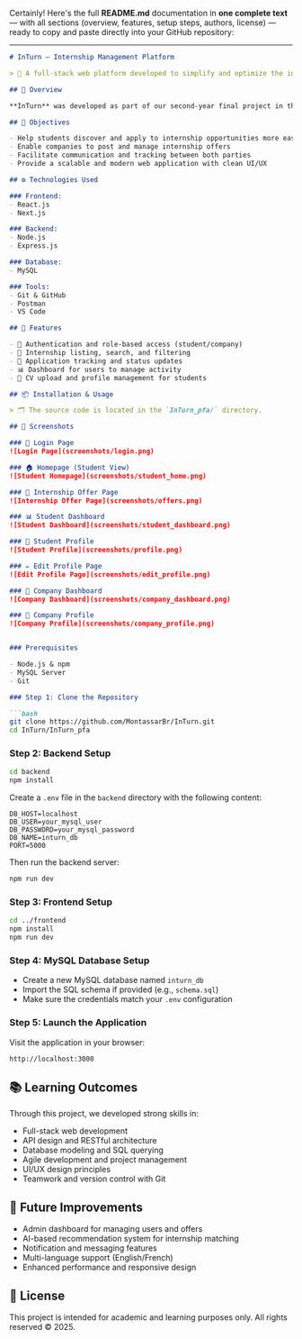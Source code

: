 Certainly! Here's the full **README.md** documentation in **one complete text** — with all sections (overview, features, setup steps, authors, license) — ready to copy and paste directly into your GitHub repository:

---

````markdown
# InTurn – Internship Management Platform

> 🚀 A full-stack web platform developed to simplify and optimize the internship application and recruitment process for students and companies.

## 📘 Overview

**InTurn** was developed as part of our second-year final project in the **Génie Logiciel** program at **FST El Manar**. The platform aims to bridge the gap between students seeking internships and companies looking for qualified interns by offering a centralized, efficient, and user-friendly solution.

## 🎯 Objectives

- Help students discover and apply to internship opportunities more easily  
- Enable companies to post and manage internship offers  
- Facilitate communication and tracking between both parties  
- Provide a scalable and modern web application with clean UI/UX

## ⚙️ Technologies Used

### Frontend:
- React.js  
- Next.js

### Backend:
- Node.js  
- Express.js

### Database:
- MySQL

### Tools:
- Git & GitHub  
- Postman  
- VS Code

## 🧠 Features

- 🔐 Authentication and role-based access (student/company)  
- 📄 Internship listing, search, and filtering  
- 📝 Application tracking and status updates  
- 📊 Dashboard for users to manage activity  
- 📁 CV upload and profile management for students  

## 📦 Installation & Usage

> 🗂 The source code is located in the `InTurn_pfa/` directory.

## 📸 Screenshots

### 🔐 Login Page  
![Login Page](screenshots/login.png)

### 🏠 Homepage (Student View)  
![Student Homepage](screenshots/student_home.png)

### 📝 Internship Offer Page  
![Internship Offer Page](screenshots/offers.png)

### 📊 Student Dashboard  
![Student Dashboard](screenshots/student_dashboard.png)

### 👤 Student Profile  
![Student Profile](screenshots/profile.png)

### ✏️ Edit Profile Page  
![Edit Profile Page](screenshots/edit_profile.png)

### 🏢 Company Dashboard  
![Company Dashboard](screenshots/company_dashboard.png)

### 🧾 Company Profile  
![Company Profile](screenshots/company_profile.png)


### Prerequisites

- Node.js & npm  
- MySQL Server  
- Git

### Step 1: Clone the Repository

```bash
git clone https://github.com/MontassarBr/InTurn.git
cd InTurn/InTurn_pfa
````

### Step 2: Backend Setup

```bash
cd backend
npm install
```

Create a `.env` file in the `backend` directory with the following content:

```
DB_HOST=localhost
DB_USER=your_mysql_user
DB_PASSWORD=your_mysql_password
DB_NAME=inturn_db
PORT=5000
```

Then run the backend server:

```bash
npm run dev
```

### Step 3: Frontend Setup

```bash
cd ../frontend
npm install
npm run dev
```

### Step 4: MySQL Database Setup

* Create a new MySQL database named `inturn_db`
* Import the SQL schema if provided (e.g., `schema.sql`)
* Make sure the credentials match your `.env` configuration

### Step 5: Launch the Application

Visit the application in your browser:

```
http://localhost:3000
```

## 📚 Learning Outcomes

Through this project, we developed strong skills in:

* Full-stack web development
* API design and RESTful architecture
* Database modeling and SQL querying
* Agile development and project management
* UI/UX design principles
* Teamwork and version control with Git

## 🚧 Future Improvements

* Admin dashboard for managing users and offers
* AI-based recommendation system for internship matching
* Notification and messaging features
* Multi-language support (English/French)
* Enhanced performance and responsive design

## 📄 License

This project is intended for academic and learning purposes only.
All rights reserved © 2025.

```
